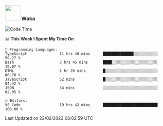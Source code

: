 ### <img src="https://media.giphy.com/media/VgCDAzcKvsR6OM0uWg/giphy.gif" width="50"> Waka

  <!--START_SECTION:waka-->
![Code Time](http://img.shields.io/badge/Code%20Time-1%2C287%20hrs%207%20mins-blue)

📊 **This Week I Spent My Time On** 

```text
💬 Programming Languages: 
TypeScript               11 hrs 40 mins      ██████████████░░░░░░░░░░░   59.27 % 
Bash                     3 hrs 45 mins       ████░░░░░░░░░░░░░░░░░░░░░   19.07 % 
HTML                     1 hr 20 mins        █░░░░░░░░░░░░░░░░░░░░░░░░   06.78 % 
JavaScript               52 mins             █░░░░░░░░░░░░░░░░░░░░░░░░   04.42 % 
JSON                     34 mins             ░░░░░░░░░░░░░░░░░░░░░░░░░   02.95 % 

🔥 Editors: 
VS Code                  19 hrs 42 mins      █████████████████████████   100.00 % 

```


 Last Updated on 22/02/2023 06:02:59 UTC
<!--END_SECTION:waka-->
